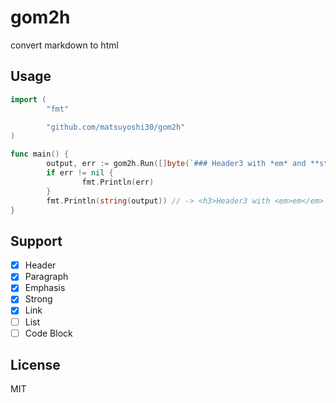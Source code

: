 # gom2h

convert markdown to html

## Usage

```go
import (
        "fmt"

        "github.com/matsuyoshi30/gom2h"  
)

func main() {
        output, err := gom2h.Run([]byte(`### Header3 with *em* and **strong**`))
        if err != nil {
                fmt.Println(err)
        }
        fmt.Println(string(output)) // -> <h3>Header3 with <em>em</em> and <strong>strong</strong></h3>
}
```

## Support

- [x] Header
- [x] Paragraph
- [x] Emphasis
- [x] Strong
- [x] Link
- [ ] List
- [ ] Code Block

## License

MIT

